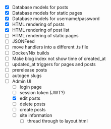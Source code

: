 - [x] Database models for posts
- [x] Database models for static pages
- [x] Database models for username/password
- [x] HTML rendering of posts
- [x] HTML rendering of post list
- [ ] HTML rendering of static pages
- [ ] JSONFeed
- [ ] move handlers into a different .ts file
- [ ] Docker/Nix builds
- [ ] Make blog index not show time of created_at
- [ ] updated_at triggers for pages and posts
- [ ] prerelease posts
- [ ] autogen slugs
- [ ] Admin UI
  - [ ] login page
  - [ ] session token (JWT?)
  - [x] edit posts
  - [ ] delete posts
  - [ ] create posts
  - [ ] site information
    - [ ] thread through to layout.html
